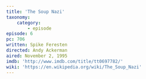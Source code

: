 ```yaml
---
title: 'The Soup Nazi'
taxonomy:
    category:
        - episode
episode: 6
pc: 706
written: Spike Feresten
directed: Andy Ackerman
aired: November 2, 1995
imdb: 'http://www.imdb.com/title/tt0697782/'
wiki: 'https://en.wikipedia.org/wiki/The_Soup_Nazi'
---
```

